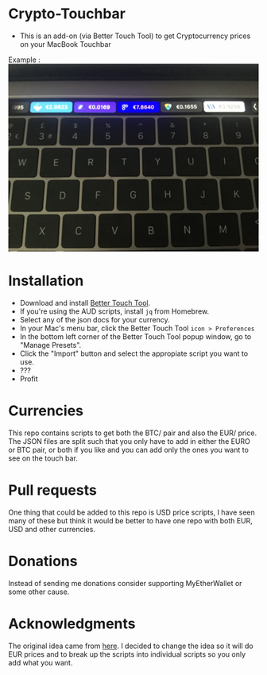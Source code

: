 # Crypto-Touchbar

* This is an add-on (via Better Touch Tool) to get Cryptocurrency prices on your MacBook Touchbar

Example : ![screenshot](https://github.com/FlashGordon95/Crypto-Touchbar/blob/master/example.JPG)
# Installation

- Download and install [Better Touch Tool](https://www.boastr.net/downloads/). 
- If you're using the AUD scripts, install `jq` from Homebrew.
- Select any of the json docs for your currency.
- In your Mac's menu bar, click the Better Touch Tool `icon > Preferences`
- In the bottom left corner of the Better Touch Tool popup window, go to "Manage Presets".
- Click the "Import" button and select the appropiate script you want to use. 
- ???
- Profit

# Currencies
This repo contains scripts to get both the BTC/<Coin> pair and also the EUR/<coin> price. 
The JSON files are split such that you only have to add in either the EURO or BTC pair, or both if you like and you can add only the ones you want to see on the touch bar.

# Pull requests
One thing that could be added to this repo is USD price scripts, I have seen many of these but think it would be better to have one repo with both EUR, USD and other currencies. 

# Donations
Instead of sending me donations consider supporting MyEtherWallet or some other cause.

# Acknowledgments
The original idea came from [here](https://steemit.com/neo/@awesomemo/get-the-latest-price-of-neo-on-your-macbook-touchbar).
I decided to change the idea so it will do EUR prices and to break up the scripts into individual scripts so you only add what you want. 


